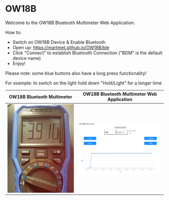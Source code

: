 # OW18B

Welcome to the OW18B Bluetooth Multimeter Web Application.


How to:
- Switch on OW18B Device & Enable Bluetooth
- Open up: https://martmet.github.io/OW18B/ble
- Click "Connect" to establish Bluetooth Connection ("BDM" is the default device name)
- Enjoy!

Please note: some blue buttons also have a long press functionality! 

For example: to switch on the light hold down "Hold/Light" for a longer time

OW18B Bluetooth Multimeter            |  OW18B Bluetooth Multimeter Web Application
:-------------------------:|:-------------------------:
![OW18B Bluetooth Multimeter](doc/pic.jpg)  |  ![OW18B Bluetooth Multimeter Web Application](doc/Screenshot.png)

